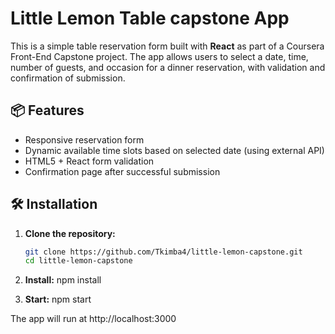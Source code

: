 # Little Lemon Table capstone App

This is a simple table reservation form built with **React** as part of a Coursera Front-End Capstone project. The app allows users to select a date, time, number of guests, and occasion for a dinner reservation, with validation and confirmation of submission.

## 📦 Features

- Responsive reservation form
- Dynamic available time slots based on selected date (using external API)
- HTML5 + React form validation
- Confirmation page after successful submission

## 🛠️ Installation

1. **Clone the repository:**

   ```bash
   git clone https://github.com/Tkimba4/little-lemon-capstone.git
   cd little-lemon-capstone

   ```

2. **Install:**
   npm install

3. **Start:**
   npm start

The app will run at http://localhost:3000

